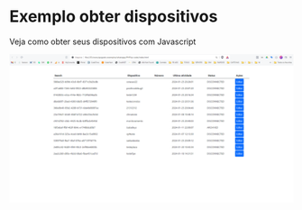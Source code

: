 # Exemplo obter dispositivos

Veja como obter seus dispositivos com Javascript

![Alt text](image.png)